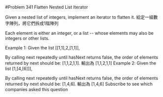 #Problem 341 Flatten Nested List Iterator

Given a nested list of integers, implement an iterator to flatten it.
給定一組數字陣列，將它們拆成1階陣列

Each element is either an integer, or a list -- whose elements may also be integers or other lists.

Example 1:
Given the list [[1,1],2,[1,1]],

By calling next repeatedly until hasNext returns false, the order of elements returned by next should be: [1,1,2,1,1].
輸出為 [1,1,2,1,1]
Example 2:
Given the list [1,[4,[6]]],

By calling next repeatedly until hasNext returns false, the order of elements returned by next should be: [1,4,6].
輸出為 [1,4,6]
Subscribe to see which companies asked this question

